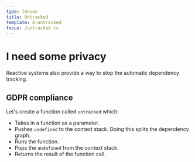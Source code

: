 ```yaml
---
type: lesson
title: Untracked
template: 6-untracked
focus: /untracked.ts
---
```


# I need some privacy

Reactive systems also provide a way to stop the automatic dependency tracking.

## GDPR compliance

Let's create a function called `untracked` which:

- Takes in a function as a parameter.
- Pushes `undefined` to the context stack. Doing this splits the dependency graph.
- Runs the function.
- Pops the `undefined` from the context stack.
- Returns the result of the function call.

